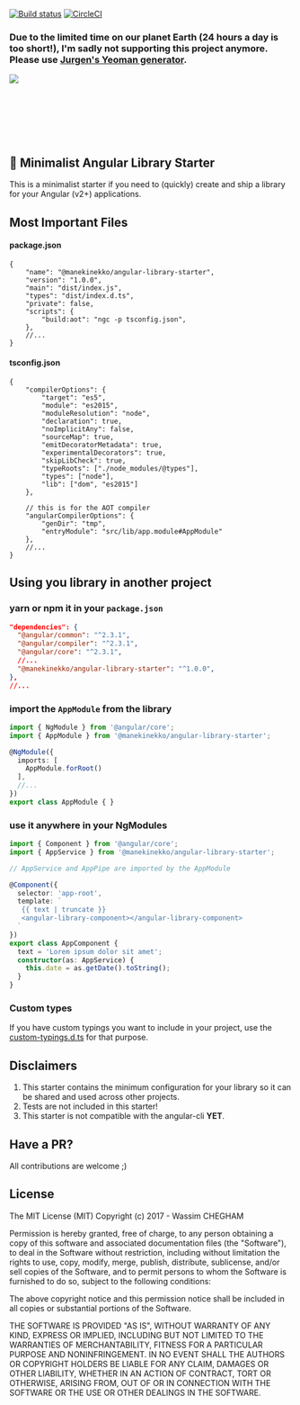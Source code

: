 [![Build status](https://ci.appveyor.com/api/projects/status/hhk7cc6vtlf2j6dl/branch/master?svg=true)](https://ci.appveyor.com/project/manekinekko/angular-library-starter/branch/master)
[![CircleCI](https://circleci.com/gh/manekinekko/angular-library-starter.svg?style=svg)](https://circleci.com/gh/manekinekko/angular-library-starter)

### Due to the limited time on our planet Earth (24 hours a day is too short!), I'm sadly not supporting this project anymore. Please use [Jurgen's Yeoman generator](https://github.com/jvandemo/generator-angular2-library).

![](https://cloud.githubusercontent.com/assets/1859381/24447242/901c8a1a-1470-11e7-8b55-2484b7825722.jpg)

<br/>
<br/>
<br/>
<br/>
<br/>

## 🎩 Minimalist Angular Library Starter

This is a minimalist starter if you need to (quickly) create and ship a library for your Angular (v2+) applications.

## Most Important Files

#### package.json

```
{
    "name": "@manekinekko/angular-library-starter",
    "version": "1.0.0",
    "main": "dist/index.js",
    "types": "dist/index.d.ts",
    "private": false,
    "scripts": {
        "build:aot": "ngc -p tsconfig.json",
    },
    //...
}
```

#### tsconfig.json

```
{
    "compilerOptions": {
        "target": "es5",
        "module": "es2015",
        "moduleResolution": "node",
        "declaration": true,
        "noImplicitAny": false,
        "sourceMap": true,
        "emitDecoratorMetadata": true,
        "experimentalDecorators": true,
        "skipLibCheck": true,
        "typeRoots": ["./node_modules/@types"],
        "types": ["node"],
        "lib": ["dom", "es2015"]
    },
    
    // this is for the AOT compiler
    "angularCompilerOptions": {
        "genDir": "tmp",
        "entryModule": "src/lib/app.module#AppModule"
    },
    //...
}
```

## Using you library in another project

### yarn or npm it in your `package.json`

```json
"dependencies": {
  "@angular/common": "^2.3.1",
  "@angular/compiler": "^2.3.1",
  "@angular/core": "^2.3.1",
  //...
  "@manekinekko/angular-library-starter": "^1.0.0",
},
//...
```

### import the `AppModule` from the library

```typescript
import { NgModule } from '@angular/core';
import { AppModule } from '@manekinekko/angular-library-starter';

@NgModule({
  imports: [
    AppModule.forRoot()
  ],
  //...
})
export class AppModule { }
```

### use it anywhere in your NgModules

```typescript
import { Component } from '@angular/core';
import { AppService } from '@manekinekko/angular-library-starter';

// AppService and AppPipe are imported by the AppModule

@Component({
  selector: 'app-root',
  template: `
   {{ text | truncate }}
   <angular-library-component></angular-library-component>
  `
})
export class AppComponent {
  text = 'Lorem ipsum dolor sit amet';
  constructor(as: AppService) {
    this.date = as.getDate().toString();
  }
}
```

### Custom types

If you have custom typings you want to include in your project, use the [custom-typings.d.ts](https://github.com/manekinekko/angular-library-starter/blob/master/src/custom-typings.d.ts) for that purpose.


## Disclaimers
1. This starter contains the minimum configuration for your library so it can be shared and used across other projects.
2. Tests are not included in this starter!
3. This starter is not compatible with the angular-cli **YET**.


## Have a PR?

All contributions are welcome ;)

## License

The MIT License (MIT)
Copyright (c) 2017 - Wassim CHEGHAM

Permission is hereby granted, free of charge, to any person obtaining a copy of this software and associated documentation files (the "Software"), to deal in the Software without restriction, including without limitation the rights to use, copy, modify, merge, publish, distribute, sublicense, and/or sell copies of the Software, and to permit persons to whom the Software is furnished to do so, subject to the following conditions:

The above copyright notice and this permission notice shall be included in all copies or substantial portions of the Software.

THE SOFTWARE IS PROVIDED "AS IS", WITHOUT WARRANTY OF ANY KIND, EXPRESS OR IMPLIED, INCLUDING BUT NOT LIMITED TO THE WARRANTIES OF MERCHANTABILITY, FITNESS FOR A PARTICULAR PURPOSE AND NONINFRINGEMENT. IN NO EVENT SHALL THE AUTHORS OR COPYRIGHT HOLDERS BE LIABLE FOR ANY CLAIM, DAMAGES OR OTHER LIABILITY, WHETHER IN AN ACTION OF CONTRACT, TORT OR OTHERWISE, ARISING FROM, OUT OF OR IN CONNECTION WITH THE SOFTWARE OR THE USE OR OTHER DEALINGS IN THE SOFTWARE.
